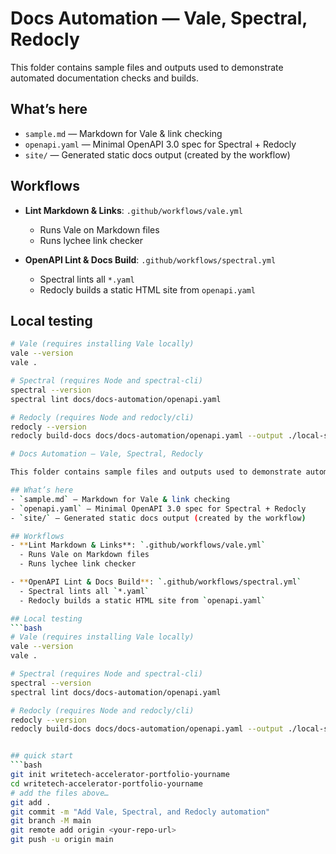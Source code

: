# Docs Automation — Vale, Spectral, Redocly

This folder contains sample files and outputs used to demonstrate automated documentation checks and builds.

## What’s here
- `sample.md` — Markdown for Vale & link checking
- `openapi.yaml` — Minimal OpenAPI 3.0 spec for Spectral + Redocly
- `site/` — Generated static docs output (created by the workflow)

## Workflows
- **Lint Markdown & Links**: `.github/workflows/vale.yml`
  - Runs Vale on Markdown files
  - Runs lychee link checker

- **OpenAPI Lint & Docs Build**: `.github/workflows/spectral.yml`
  - Spectral lints all `*.yaml`
  - Redocly builds a static HTML site from `openapi.yaml`

## Local testing
```bash
# Vale (requires installing Vale locally)
vale --version
vale .

# Spectral (requires Node and spectral-cli)
spectral --version
spectral lint docs/docs-automation/openapi.yaml

# Redocly (requires Node and redocly/cli)
redocly --version
redocly build-docs docs/docs-automation/openapi.yaml --output ./local-site/index.html

# Docs Automation — Vale, Spectral, Redocly

This folder contains sample files and outputs used to demonstrate automated documentation checks and builds.

## What’s here
- `sample.md` — Markdown for Vale & link checking
- `openapi.yaml` — Minimal OpenAPI 3.0 spec for Spectral + Redocly
- `site/` — Generated static docs output (created by the workflow)

## Workflows
- **Lint Markdown & Links**: `.github/workflows/vale.yml`
  - Runs Vale on Markdown files
  - Runs lychee link checker

- **OpenAPI Lint & Docs Build**: `.github/workflows/spectral.yml`
  - Spectral lints all `*.yaml`
  - Redocly builds a static HTML site from `openapi.yaml`

## Local testing
```bash
# Vale (requires installing Vale locally)
vale --version
vale .

# Spectral (requires Node and spectral-cli)
spectral --version
spectral lint docs/docs-automation/openapi.yaml

# Redocly (requires Node and redocly/cli)
redocly --version
redocly build-docs docs/docs-automation/openapi.yaml --output ./local-site/index.html


## quick start
```bash
git init writetech-accelerator-portfolio-yourname
cd writetech-accelerator-portfolio-yourname
# add the files above…
git add .
git commit -m "Add Vale, Spectral, and Redocly automation"
git branch -M main
git remote add origin <your-repo-url>
git push -u origin main
